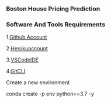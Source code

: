 ### Boston House Pricing Prediction

### Software And Tools Requirements

1.[Github Account](https://github.com)

2.[Herokuaccount](https://heroku.com)

3.[VSCodeIDE](https://code.visualstudio.com/)

4.[GitCLI](https://git-scm.com/book/en/v2/Getting-Started-The_Cammand-Line)

Create a new environment


conda create -p env python==3.7 -y